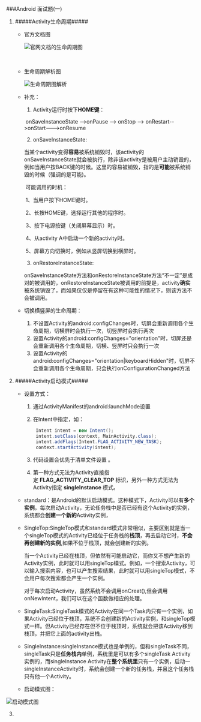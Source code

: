 ###Android 面试题(一)

1. #####Activity生命周期#####

   - 官方文档图

     ![官网文档的生命周期图](https://images0.cnblogs.com/i/426802/201406/060009291302389.png)

     ​	

   - 生命周期解析图

     ![生命周期图解析](https://images2015.cnblogs.com/blog/877390/201703/877390-20170304103100126-1196400911.jpg)

     

   - 补充：

     1. Activity运行时按下**HOME键**：

     ​	onSaveInstanceState -->onPause --> onStop  --> onRestart-->onStart--->onResume

     2.  onSaveInstanceState:

     ​	当某个activity变得**容易**被系统销毁时，该activity的onSaveInstanceState就会被执行，除非该activity是被用户主动销毁的，例如当用户按BACK键的时候。这里的容易被销毁，指的是**可能**被系统销毁的时候（强调的是可能)。

     ​	可能调用的时机：

     ​	1、当用户按下HOME键时。

     ​	2、长按HOME键，选择运行其他的程序时。

     ​	3、按下电源按键（关闭屏幕显示）时。

     ​	4、从activity A中启动一个新的activity时。

     ​	5、屏幕方向切换时，例如从竖屏切换到横屏时。

     3. onRestoreInstanceState:

     ​	onSaveInstanceState方法和onRestoreInstanceState方法“不一定”是成对的被调用的，onRestoreInstanceState被调用的前提是，activity**确实**被系统销毁了，而如果仅仅是停留在有这种可能性的情况下，则该方法不会被调用。

   - 切换横竖屏的生命周期：

     1. 不设置Activity的android:configChanges时，切屏会重新调用各个生命周期，切横屏时会执行一次，切竖屏时会执行两次
     2. 设置Activity的android:configChanges="orientation"时，切屏还是会重新调用各个生命周期，切横、竖屏时只会执行一次
     3. 设置Activity的android:configChanges="orientation|keyboardHidden"时，切屏不会重新调用各个生命周期，只会执行onConfigurationChanged方法

2. #####Activity启动模式#####

   - 设置方式：

     1. 通过ActivityManifest的android:launchMode设置

     2. 在Intent中指定，如：

        ```java
         Intent intent = new Intent();
         intent.setClass(context, MainActivity.class);
         intent.addFlags(Intent.FLAG_ACTIVITY_NEW_TASK);
         context.startActivity(intent);
        ```

     3. 代码设置会优先于清单文件设置 。

     4. 第一种方式无法为Activity直接指定 **FLAG_ACTIVITY_CLEAR_TOP** 标识，另外一种方式无法为Activity指定 **singleInstance** 模式。 

   - standard：是Android的默认启动模式。这种模式下，Activity可以有**多个实例**，每次启动Activity，无论任务栈中是否已经有这个Activity的实例，系统都会**创建一个新的**Activity实例，

   - SingleTop:SingleTop模式和standard模式非常相似，主要区别就是当一个singleTop模式的Activity已经位于任务栈的**栈顶**，再去启动它时，**不会再创建新的实例**,如果不位于栈顶，就会创建新的实例。

     ​	当一个Activity已经在栈顶，但依然有可能启动它，而你又不想产生新的Activity实例，此时就可以用singleTop模式。例如，一个搜索Activity，可以输入搜索内容，也可以产生搜索结果，此时就可以用singleTop模式，不会用户每次搜索都会产生一个实例。

     ​	对于每次启动Activity，虽然系统不会调用onCreat(),但会调用onNewIntent，我们可以在这个函数做相应的处理。

   - SingleTask:SingleTask模式的Activity在同一个Task内只有一个实例，如果Activity已经位于栈顶，系统不会创建新的Activity实例，和singleTop模式一样。但Activity已经存在但不位于栈顶时，系统就会把该Activity移到栈顶，并把它上面的activity出栈。

   - SingleInstance:singleInstance模式也是单例的，但和singleTask不同，singleTask只是**任务栈内**单例，系统里是可以有多个singleTask Activity实例的，而singleInstance Activity在**整个系统里**只有一个实例，启动一singleInstanceActivity时，系统会创建一个新的任务栈，并且这个任务栈只有他一个Activity。

   - 启动模式图：

![启动模式图](http://img.blog.csdn.net/20170303202108396?watermark/2/text/aHR0cDovL2Jsb2cuY3Nkbi5uZXQvSVRlcm1lbmc=/font/5a6L5L2T/fontsize/400/fill/I0JBQkFCMA==/dissolve/70/gravity/SouthEast)

3. 